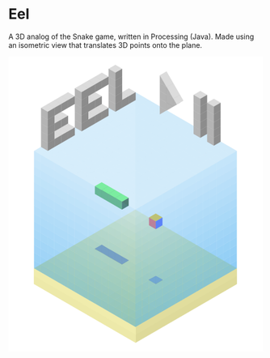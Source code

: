 # Eel

A 3D analog of the Snake game, written in Processing (Java).
Made using an isometric view that translates 3D points onto the plane.

![alt-text](https://github.com/tnargmada/eel/blob/master/images/eelstartscreen.png?raw=true "Eel Start Screen")
